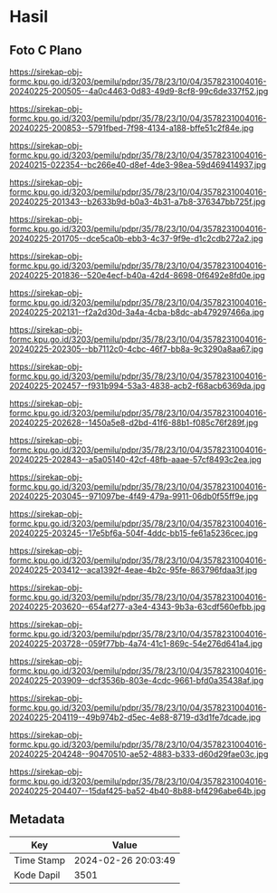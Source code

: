 # Hasil

## Foto C Plano

https://sirekap-obj-formc.kpu.go.id/3203/pemilu/pdpr/35/78/23/10/04/3578231004016-20240225-200505--4a0c4463-0d83-49d9-8cf8-99c6de337f52.jpg

https://sirekap-obj-formc.kpu.go.id/3203/pemilu/pdpr/35/78/23/10/04/3578231004016-20240225-200853--5791fbed-7f98-4134-a188-bffe51c2f84e.jpg

https://sirekap-obj-formc.kpu.go.id/3203/pemilu/pdpr/35/78/23/10/04/3578231004016-20240215-022354--bc266e40-d8ef-4de3-98ea-59d469414937.jpg

https://sirekap-obj-formc.kpu.go.id/3203/pemilu/pdpr/35/78/23/10/04/3578231004016-20240225-201343--b2633b9d-b0a3-4b31-a7b8-376347bb725f.jpg

https://sirekap-obj-formc.kpu.go.id/3203/pemilu/pdpr/35/78/23/10/04/3578231004016-20240225-201705--dce5ca0b-ebb3-4c37-9f9e-d1c2cdb272a2.jpg

https://sirekap-obj-formc.kpu.go.id/3203/pemilu/pdpr/35/78/23/10/04/3578231004016-20240225-201836--520e4ecf-b40a-42d4-8698-0f6492e8fd0e.jpg

https://sirekap-obj-formc.kpu.go.id/3203/pemilu/pdpr/35/78/23/10/04/3578231004016-20240225-202131--f2a2d30d-3a4a-4cba-b8dc-ab479297466a.jpg

https://sirekap-obj-formc.kpu.go.id/3203/pemilu/pdpr/35/78/23/10/04/3578231004016-20240225-202305--bb7112c0-4cbc-46f7-bb8a-9c3290a8aa67.jpg

https://sirekap-obj-formc.kpu.go.id/3203/pemilu/pdpr/35/78/23/10/04/3578231004016-20240225-202457--f931b994-53a3-4838-acb2-f68acb6369da.jpg

https://sirekap-obj-formc.kpu.go.id/3203/pemilu/pdpr/35/78/23/10/04/3578231004016-20240225-202628--1450a5e8-d2bd-41f6-88b1-f085c76f289f.jpg

https://sirekap-obj-formc.kpu.go.id/3203/pemilu/pdpr/35/78/23/10/04/3578231004016-20240225-202843--a5a05140-42cf-48fb-aaae-57cf8493c2ea.jpg

https://sirekap-obj-formc.kpu.go.id/3203/pemilu/pdpr/35/78/23/10/04/3578231004016-20240225-203045--971097be-4f49-479a-9911-06db0f55ff9e.jpg

https://sirekap-obj-formc.kpu.go.id/3203/pemilu/pdpr/35/78/23/10/04/3578231004016-20240225-203245--17e5bf6a-504f-4ddc-bb15-fe61a5236cec.jpg

https://sirekap-obj-formc.kpu.go.id/3203/pemilu/pdpr/35/78/23/10/04/3578231004016-20240225-203412--aca1392f-4eae-4b2c-95fe-863796fdaa3f.jpg

https://sirekap-obj-formc.kpu.go.id/3203/pemilu/pdpr/35/78/23/10/04/3578231004016-20240225-203620--654af277-a3e4-4343-9b3a-63cdf560efbb.jpg

https://sirekap-obj-formc.kpu.go.id/3203/pemilu/pdpr/35/78/23/10/04/3578231004016-20240225-203728--059f77bb-4a74-41c1-869c-54e276d641a4.jpg

https://sirekap-obj-formc.kpu.go.id/3203/pemilu/pdpr/35/78/23/10/04/3578231004016-20240225-203909--dcf3536b-803e-4cdc-9661-bfd0a35438af.jpg

https://sirekap-obj-formc.kpu.go.id/3203/pemilu/pdpr/35/78/23/10/04/3578231004016-20240225-204119--49b974b2-d5ec-4e88-8719-d3d1fe7dcade.jpg

https://sirekap-obj-formc.kpu.go.id/3203/pemilu/pdpr/35/78/23/10/04/3578231004016-20240225-204248--90470510-ae52-4883-b333-d60d29fae03c.jpg

https://sirekap-obj-formc.kpu.go.id/3203/pemilu/pdpr/35/78/23/10/04/3578231004016-20240225-204407--15daf425-ba52-4b40-8b88-bf4296abe64b.jpg


## Metadata

| Key        | Value               |
| ---------- | ------------------- |
| Time Stamp | 2024-02-26 20:03:49 |
| Kode Dapil | 3501                |



